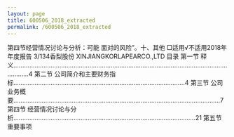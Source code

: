 ```yaml
---
layout: page
title: 600506_2018_extracted
permalink: /600506_2018_extracted
---
```


第四节经营情况讨论与分析：可能
面对的风险”。十、其他
□适用√不适用2018年年度报告
3/134香梨股份
XINJIANGKORLAPEARCO.,LTD
目录
第一节
释义.....................................................................................................................................4
第二节
公司简介和主要财务指标.................................................................................................4
第三节
公司业务概要.....................................................................................................................7
第四节
经营情况讨论与分析.......................................................................................................21
第五节
重要事项